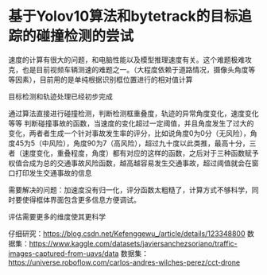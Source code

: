 # 基于Yolov10算法和bytetrack的目标追踪的碰撞检测的尝试



速度的计算有很大的问题，和电脑性能以及模型推理速度有关。这个难题极难攻克，也是目前视频车辆测速的难题之一。（大程度依赖于道路情况，摄像头角度等等因素），目前用的是单纯根据识别框位置进行的相对值计算


目标检测和轨迹处理已经初步完成


通过算法直接进行碰撞检测，判断检测框重叠度，轨迹的异常角度变化，速度变化等等
判断碰撞事故的函数，当速度的变化超过一定阈值，并且角度发生了过大的变化，两者者生成一个针对事故发生率的评分，比如说角度0为0分（无风险），角度45为5（中风险），角度90为7（高风险），超过九十度以此类推，最高十分，三者（速度变化，重叠程度，角度）都有对应的这样的函数，之后对于三种函数赋予权值合成为总的交通事故风险函数，越高越容易发生交通事故，超过阈值就会在窗口打印发生交通事故的信息

需要解决的问题：加速度没有归一化，评分函数太粗糙了，计算方式不够科学，同时要使得框体界面包含更多信息方便调试。

评估需要更多的维度使其更科学

仔细研究：https://blog.csdn.net/Kefenggewu_/article/details/123348800
数据集：https://www.kaggle.com/datasets/javiersanchezsoriano/traffic-images-captured-from-uavs/data
数据集：https://universe.roboflow.com/carlos-andres-wilches-perez/cct-drone





